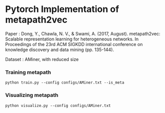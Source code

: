 # Pytorch Implementation of metapath2vec
Paper : Dong, Y., Chawla, N. V., & Swami, A. (2017, August). metapath2vec: Scalable representation learning for heterogeneous networks. In Proceedings of the 23rd ACM SIGKDD international conference on knowledge discovery and data mining (pp. 135-144).

Dataset : AMiner, with reduced size

### Training metapath

```
python train.py --config configs/AMiner.txt --is_meta
```

### Visualizing metapath

```
python visualize.py --config configs/AMiner.txt
```

